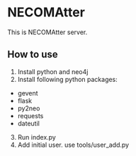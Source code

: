 # NECOMAtter

This is NECOMAtter server.

## How to use

1. Install python and neo4j
2. Install following python packages:
 - gevent
 - flask
 - py2neo
 - requests
 - dateutil
3. Run index.py
4. Add initial user. use tools/user_add.py